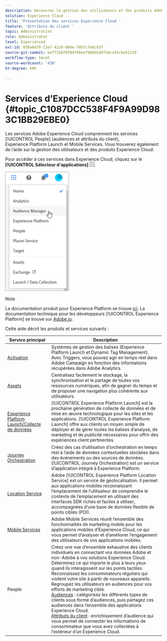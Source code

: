 ```yaml
---
description: Découvrez la gestion des utilisateurs et des produits Adobe Experience Cloud ainsi que les services Personnes (audiences et attributs du client), Journey Orchestration, Offres, Places, Experience Platform Launch et Mobile Services.
solution: Experience Cloud
title: 'Présentation des services Experience Cloud '
feature: 'Attributs du client '
topic: Administration
role: Administrator
level: Experienced
exl-id: 020a6478-13ef-42c0-80de-7867cfe0c937
source-git-commit: eef7326f9f04f68eefb60b5d9fd4cc91cbe52119
workflow-type: tm+mt
source-wordcount: '430'
ht-degree: 69%

---
```


# Services d’Experience Cloud {#topic_C1087DCC538F4F9A99D983C1BB29EBE0}

Les services Adobe Experience Cloud comprennent les services [!UICONTROL People] (audiences et attributs du client), Experience Platform Launch et Mobile Services. Vous trouverez également de l’aide sur la gestion des utilisateurs et des produits Experience Cloud.

Pour accéder à ces services dans Experience Cloud, cliquez sur le **[!UICONTROL Sélecteur d‘applications]**
![](assets/menu-icon.png).

![](assets/platform-core-services.png)

>[!NOTE]
>
>La documentation produit pour Experience Platform se trouve [ici](https://experienceleague.adobe.com/docs/experience-platform/landing/home.html?lang=en). La documentation technique pour les développeurs [!UICONTROL Experience Platform] se trouve sur [Adobe.io](https://www.adobe.io/apis/experienceplatform/home/services.html).

Cette aide décrit les produits et services suivants :

| Service principal | Description |
|--- |--- |
| [Activation](activation.md) | Systèmes de gestion des balises (Experience Platform Launch et Dynamic Tag Management).<br>Avec Triggers, vous pouvez agir en temps réel dans Adobe Campaign en fonction des informations récupérées dans Adobe Analytics. |
| [Assets](experience-cloud-assets.md) | Centralisez facilement le stockage, la synchronisation et le partage de toutes vos ressources numériques, afin de gagner du temps et de proposer une navigation plus cohérente aux utilisateurs. |
| [Experience Platform Launch/Collecte de données](https://experienceleague.adobe.com/docs/launch/using/home.html?lang=en) | [!UICONTROL Experience Platform Launch] est la prochaine génération de collecte de données et de mise en œuvre technologique pour les sites et les applications. [!UICONTROL Experience Platform Launch] offre aux clients un moyen simple de déployer et de gérer toutes les balises d’analyse, de marketing et de publicité nécessaires pour offrir des expériences client pertinentes. |
| [Journey Orchestration](https://experienceleague.adobe.com/docs/journeys/using/journey-orchestration-home.html?lang=fr) | Créez des cas d’utilisation d’orchestration en temps réel à l’aide de données contextuelles stockées dans des événements ou des sources de données. [!UICONTROL Journey Orchestration] est un service d’application intégré à Experience Platform. |
| [Location Service](https://experienceleague.adobe.com/docs/places/using/home.html?lang=en) | Adobe [!UICONTROL Experience Platform Location Service] est un service de géolocalisation. Il permet aux applications mobiles reconnaissant l’emplacement de l’utilisateur de comprendre le contexte de l’emplacement en utilisant des interfaces SDK riches et faciles à utiliser, accompagnées d’une base de données flexible de points ciblés (POI). |
| [Mobile Services](https://experienceleague.adobe.com/docs/mobile-services/using/home.html?lang=en) | Adobe Mobile Services réunit l’ensemble des fonctionnalités de marketing mobile pour les applications mobiles d’Experience Cloud, ce qui vous permet d’analyser et d’améliorer l’engagement des utilisateurs de vos applications mobiles. |
| People | Créez une vue d’ensemble exhaustive des clients individuels en connectant vos données Adobe et non-Adobe à vos solutions Experience Cloud. Déterminez ce qui importe le plus à leurs yeux quand ils interagissent sur les points tactiles. Reconnaissez les consommateurs réguliers qui visitent votre site à partir de nouveaux appareils. Regroupez les utilisateurs en audiences pour vos efforts de marketing ciblé.<br>[Audiences](audience-library.md)  : catégorisez les différents types de clients sous forme d’audiences, puis partagez ces audiences dans l’ensemble des applications Experience Cloud.<br>[Attributs du client](attributes.md)  : enrichissement d’audience qui vous permet de connecter les informations de consommateur que vous avez collectées à l’extérieur d’un Experience Cloud. |
